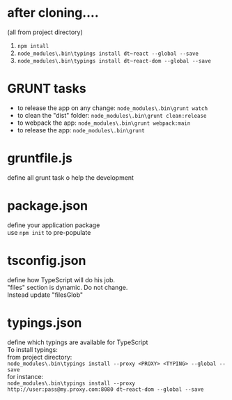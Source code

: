 # after cloning....
(all from project directory)  
1. `npm intall`  
2. `node_modules\.bin\typings install dt~react --global --save`  
3. `node_modules\.bin\typings install dt~react-dom --global --save`  

# GRUNT tasks
- to release the app on any change: `node_modules\.bin\grunt watch`
- to clean the "dist" folder: `node_modules\.bin\grunt clean:release`
- to webpack the app: `node_modules\.bin\grunt webpack:main`
- to release the app: `node_modules\.bin\grunt`

# gruntfile.js
define all grunt task o help the development

# package.json
define your application package  
use `npm init` to pre-populate  

# tsconfig.json
define how TypeScript will do his job.  
"files" section is dynamic. Do not change.  
Instead update "filesGlob"  

# typings.json
define which typings are available for TypeScript  
To install typings:  
  from project directory:  
  `node_modules\.bin\typings install --proxy <PROXY> <TYPING> --global --save`  
  for instance:  
  `node_modules\.bin\typings install --proxy http://user:pass@my.proxy.com:8080 dt~react-dom --global --save`  
